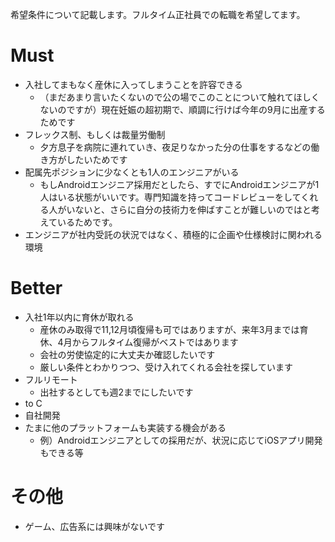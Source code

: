 希望条件について記載します。フルタイム正社員での転職を希望してます。

# Must

* 入社してまもなく産休に入ってしまうことを許容できる
    * （まだあまり言いたくないので公の場でこのことについて触れてほしくないのですが）現在妊娠の超初期で、順調に行けば今年の9月に出産するためです
* フレックス制、もしくは裁量労働制
    * 夕方息子を病院に連れていき、夜足りなかった分の仕事をするなどの働き方がしたいためです
* 配属先ポジションに少なくとも1人のエンジニアがいる
    * もしAndroidエンジニア採用だとしたら、すでにAndroidエンジニアが1人はいる状態がいいです。専門知識を持ってコードレビューをしてくれる人がいないと、さらに自分の技術力を伸ばすことが難しいのではと考えているためです。
* エンジニアが社内受託の状況ではなく、積極的に企画や仕様検討に関われる環境

# Better

* 入社1年以内に育休が取れる
    * 産休のみ取得で11,12月頃復帰も可ではありますが、来年3月までは育休、4月からフルタイム復帰がベストではあります
    * 会社の労使協定的に大丈夫か確認したいです
    * 厳しい条件とわかりつつ、受け入れてくれる会社を探しています
* フルリモート
    * 出社するとしても週2までにしたいです
* to C
* 自社開発
* たまに他のプラットフォームも実装する機会がある
    * 例）Androidエンジニアとしての採用だが、状況に応じてiOSアプリ開発もできる等
    
    
# その他

* ゲーム、広告系には興味がないです